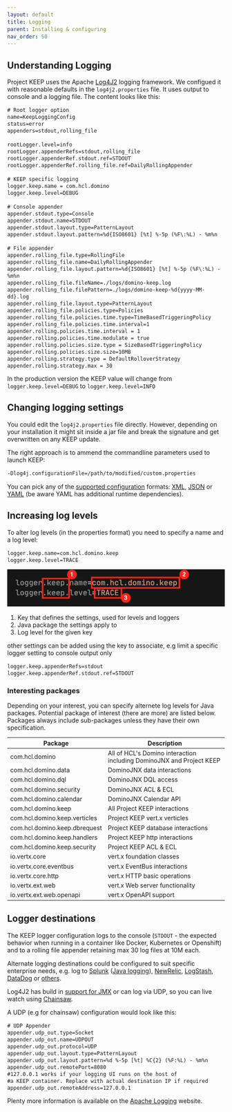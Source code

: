 ```yaml
---
layout: default
title: Logging
parent: Installing & configuring
nav_order: 50
---
```


## Understanding Logging

Project KEEP uses the Apache [Log4J2](https://logging.apache.org/log4j/2.x/) logging framework. We configued it with reasonable defaults in the `log4j2.properties` file. It uses output to console and a logging file. The content looks like this:

```properties
# Root logger option
name=KeepLoggingConfig
status=error
appenders=stdout,rolling_file

rootLogger.level=info
rootLogger.appenderRefs=stdout,rolling_file
rootLogger.appenderRef.stdout.ref=STDOUT
rootLogger.appenderRef.rolling_file.ref=DailyRollingAppender

# KEEP specific logging
logger.keep.name = com.hcl.domino
logger.keep.level=DEBUG

# Console appender
appender.stdout.type=Console
appender.stdout.name=STDOUT
appender.stdout.layout.type=PatternLayout
appender.stdout.layout.pattern=%d{ISO8601} [%t] %-5p (%F\:%L) - %m%n

# File appender
appender.rolling_file.type=RollingFile
appender.rolling_file.name=DailyRollingAppender
appender.rolling_file.layout.pattern=%d{ISO8601} [%t] %-5p (%F\:%L) - %m%n
appender.rolling_file.fileName=./logs/domino-keep.log
appender.rolling_file.filePattern=./logs/domino-keep-%d{yyyy-MM-dd}.log
appender.rolling_file.layout.type=PatternLayout
appender.rolling_file.policies.type=Policies
appender.rolling_file.policies.time.type=TimeBasedTriggeringPolicy
appender.rolling_file.policies.time.interval=1
appender.rolling.policies.time.interval = 1
appender.rolling.policies.time.modulate = true
appender.rolling.policies.size.type = SizeBasedTriggeringPolicy
appender.rolling.policies.size.size=10MB
appender.rolling.strategy.type = DefaultRolloverStrategy
appender.rolling.strategy.max = 30

```

In the production version the KEEP value will change from `logger.keep.level=DEBUG` to `logger.keep.level=INFO`

## Changing logging settings

You could edit the `log4j2.properties` file directly. However, depending on your installation it might sit inside a jar file and break the signature and get overwritten on any KEEP update.

The right approach is to ammend the commandline parameters used to launch KEEP:

```bash
-Dlog4j.configurationFile=/path/to/modified/custom.properties
```

You can pick any of the [supported configuration](https://logging.apache.org/log4j/2.x/manual/configuration.html) formats: [XML](https://logging.apache.org/log4j/2.x/manual/configuration.html#XML), [JSON](https://logging.apache.org/log4j/2.x/manual/configuration.html#JSON) or [YAML](https://logging.apache.org/log4j/2.x/manual/configuration.html#YAML) (be aware YAML has additional runtime dependencies).

## Increasing log levels

To alter log levels (in the properties format) you need to specify a name and a log level:

```properties
logger.keep.name=com.hcl.domino.keep
logger.keep.level=TRACE
```

![DebugSettings](../assets/images/debugSettings.png)

1. Key that defines the settings, used for levels and loggers
2. Java package the settings apply to
3. Log level for the given key

other settings can be added using the key to associate, e.g limit a specific logger setting to console output only

```properties
logger.keep.appenderRefs=stdout
logger.keep.appenderRef.stdout.ref=STDOUT
```

### Interesting packages

Depending on your interest, you can specify alternete log levels for Java packages. Potential package of interest (there are more) are listed below. Packages always include sub-packages unless they have their own specification.

| Package                       | Description                                                          |
| ----------------------------- | -------------------------------------------------------------------- |
| com.hcl.domino                | All of HCL's Domino interaction including DominoJNX and Project KEEP |
| com.hcl.domino.data           | DominoJNX data interactions                                          |
| com.hcl.domino.dql            | DominoJNX DQL access                                                 |
| com.hcl.domino.security       | DominoJNX ACL & ECL                                                  |
| com.hcl.domino.calendar       | DominoJNX Calendar API                                               |
| com.hcl.domino.keep           | All Project KEEP interactions                                        |
| com.hcl.domino.keep.verticles | Project KEEP vert.x verticles                                        |
| com.hcl.domino.keep.dbrequest | Project KEEP database interactions                                   |
| com.hcl.domino.keep.handlers  | Project KEEP http interactions                                       |
| com.hcl.domino.keep.security  | Project KEEP ACL & ECL                                               |
| io.vertx.core                 | vert.x foundation classes                                            |
| io.vertx.core.eventbus        | vert.x EventBus interactions                                         |
| io.vertx.core.http            | vert.x HTTP basic operations                                         |
| io.vertx.ext.web              | vert.x Web server functionality                                      |
| io.vertx.ext.web.openapi      | vert.x OpenAPI support                                               |

## Logger destinations

The KEEP logger configuration logs to the console (`STDOUT` - the expected behavior when running in a container like Docker, Kubernetes or Openshift) and to a rolling file appender retaining max 30 log files at 10M each.

Alternate logging destinations could be configured to suit specific enterprise needs, e.g. log to [Splunk](https://www.splunk.com/) ([Java logging](https://dev.splunk.com/enterprise/docs/devtools/java/logging-java/)), [NewRelic](https://newrelic.com/products/log-management), [LogStash](https://www.elastic.co/logstash/), [DataDog](https://www.datadoghq.com/dg/logs/log-management/) or [others](https://stackify.com/best-log-management-tools/).

Log4J2 has build in [support for JMX](https://logging.apache.org/log4j/2.x/manual/jmx.html#ClientGUI) or can log via UDP, so you can live watch using [Chainsaw](https://logging.apache.org/chainsaw/2.x/).

A UDP (e.g for chainsaw) configuration would look like this:

```properties
# UDP Appender
appender.udp_out.type=Socket
appender.udp_out.name=UDPOUT
appender.udp_out.protocol=UDP
appender.udp_out.layout.type=PatternLayout
appender.udp_out.layout.pattern=%d %-5p [%t] %C{2} (%F:%L) - %m%n
appender.udp_out.remotePort=8080
#127.0.0.1 works if your logging UI runs on the host of
#a KEEP container. Replace with actual destination IP if required
appender.udp_out.remoteAddress=127.0.0.1
```

Plenty more information is available on the [Apache Logging](https://logging.apache.org/log4j/2.x/index.html) website.
